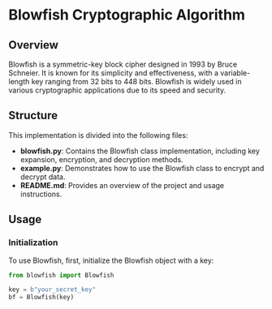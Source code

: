 # Blowfish Cryptographic Algorithm

## Overview

Blowfish is a symmetric-key block cipher designed in 1993 by Bruce Schneier. It is known for its simplicity and effectiveness, with a variable-length key ranging from 32 bits to 448 bits. Blowfish is widely used in various cryptographic applications due to its speed and security.

## Structure

This implementation is divided into the following files:

- **blowfish.py**: Contains the Blowfish class implementation, including key expansion, encryption, and decryption methods.
- **example.py**: Demonstrates how to use the Blowfish class to encrypt and decrypt data.
- **README.md**: Provides an overview of the project and usage instructions.

## Usage

### Initialization

To use Blowfish, first, initialize the Blowfish object with a key:

```python
from blowfish import Blowfish

key = b"your_secret_key"
bf = Blowfish(key)
